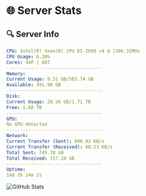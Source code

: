 # 🌐 Server Stats
## 🔍 Server Info
```yaml
CPU: Intel(R) Xeon(R) CPU E5-2699 v4 @ 1306.31MHz
CPU Usage: 6.20%
Cores: 44P | 88T
-----------------------------------
Memory:
Current Usage: 8.31 GB/503.74 GB
Available: 491.98 GB
-----------------------------------
Disk:
Current Usage: 28.26 GB/1.71 TB
Free: 1.60 TB
-----------------------------------
GPU:
No GPU detected
-----------------------------------
Network:
Current Transfer (Sent): 896.92 KB/s
Current Transfer (Received): 60.23 KB/s
Total Sent: 745.78 GB
Total Received: 157.10 GB
-----------------------------------
Uptime:
14d 2h 14m 1s
```
![GitHub Stats](https://img.shields.io/badge/Updated-2025-05-03_19:22:49-blue)